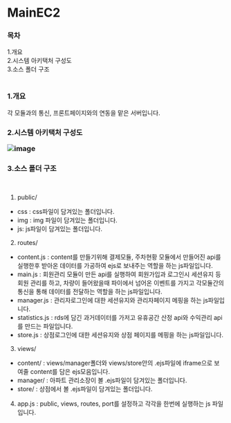 # MainEC2

<h3>목차</h3>
1.<a>개요<a><br>
2.<a>시스템 아키택처 구성도<a><br>
3.<a>소스 폴더 구조<a><br>

<br>

<h3>1.개요</h3>
  각 모듈과의 통신, 프론트페이지와의 연동을 맡은 서버입니다.


  <h3>2.시스템 아키택처 구성도

  ![image](https://user-images.githubusercontent.com/66003049/167352997-e0cbe5d7-e4d7-4413-82dd-214278caf386.png)
    <br>
  </h3>
  
  
<h3>3.소스 폴더 구조</h3>
  <br>
  
1) public/   
  - css : css파일이 담겨있는 폴더입니다. 
  - img : img 파일이 담겨있는 폴더입니다.   
  - js: js파일이 담겨있는 폴더입니다.    
  
2) routes/   
  - content.js : content를 만들기위해 결제모듈, 주차현황 모듈에서 만들어진 api를 실행한후 받아온 데이터를 가공하여 ejs로 보내주는 역할을 하는 js파일입니다.
  - main.js :  회원관리 모듈이 만든 api를 실행하여 회원가입과 로그인시 세션유지 등 회원 관리를 하고, 차량이 들어왔을때 파이에서 넘어온 이벤트를 가지고 각모듈간의 통신을 통해 데이터를 전달하는 역할을 하는 js파일입니다.
  - manager.js : 관리자로그인에 대한 세션유지와 관리자페이지 메핑을 하는 js파일입니다.
  - statistics.js : rds에 담긴 과거데이터를 가저고 유휴공간 산정 api와 수익관리 api를 만드는 파일입니다.
  - store.js : 상점로그인에 대한 세션유지와 상점 페이지를 메핑을 하는 js파일입니다.
  
3) views/   
  - content/ : views/manager폴더와 views/store안의 .ejs파일에 iframe으로 보여줄 content를 담은 ejs모음입니다. 
  - manager/ : 아파트 관리소장이 볼 .ejs파일이 담겨있는 폴더입니다.
  - store/ : 상점에서 볼 .ejs파일이 담겨있는 폴더입니다.
  
  
4) app.js : public, views, routes, port를 설정하고 각각을 한번에 실행하는 js 파일입니다.

  
  
